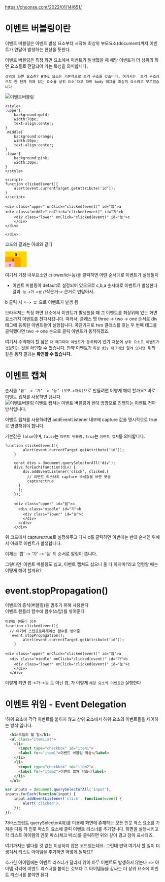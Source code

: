 https://choonse.com/2022/01/14/651/

# 이벤트 버블링이란
이벤트 버블링은 이벤트 발생 요소부터 시작해 최상위 부모요소(document)까지 이벤트가 연달아 발생하는 현상을 뜻한다.

이벤트 버블링은 특정 화면 요소에서 이벤트가 발생했을 때 해당 이벤트가 더 상위의 화면 요소들로 전달되어 가는 특성을 의미합니다.
```  
상위의 화면 요소란? HTML 요소는 기본적으로 트리 구조를 갖습니다. 여기서는 `트리 구조상으로 한 단계 위에 있는 요소를 상위 요소`라고 하며 body 태그를 최상위 요소라고 부르겠습니다.
```

![이벤트버블링](/images/event-bubble.png)

    <style>
    .upper{
        background:gold;
        width:70px;
        text-align:center;
    } 
    .middle{
        background:orange;
        width:50px;
        text-align:center;
    }
    .lower{
        background:pink;
        width:30px;
    }
    </style>

    <script>
    function clicked(event){
        alert(event.currentTarget.getAttribute('id'));
    }
    </script>

    <div class="upper" onClick="clicked(event)" id="쌉">a
    <div class="middle" onClick="clicked(event)" id="가">b
        <div class="lower" onClick="clicked(event)" id="능">c
        </div>
    </div>
    
    </div>
코드의 결과는 아래와 같다
<style>
  .upper{
    background:gold;
    width:70px;
    text-align:center;
  } 
  .middle{
    background:orange;
    width:50px;
    text-align:center;
  }
  .lower{
    background:pink;
    width:30px;
  }
</style>

<script>
  function clicked(event){
    alert(event.currentTarget.getAttribute('id'));
  }
</script>

<div class="upper" onClick="clicked(event)" id="쌉">a
  <div class="middle" onClick="clicked(event)" id="가">b
    <div class="lower" onClick="clicked(event)" id="능">c
    </div>
  </div>
  
</div>  
 
여기서 가장 내부요소인 c(lower/id=능)을 클릭하면 어떤 순서대로 이벤트가 실행될까

* 이벤트 버블링이 default로 설정되어 있으므로 c,b,a 순서대로 이벤트가 발생한다  
결과: `능->가->쌉` //작은거-> 큰거로 연달아서..  

b 클릭 시 `가-> 쌉 `으로 이벤트가 발생 됨

브라우저는 특정 화면 요소에서 이벤트가 발생했을 때 그 이벤트를 최상위에 있는 화면 요소까지 이벤트를 전파시킵니다. 따라서, 클래스 명 three -> two -> one 순서로 div 태그에 등록된 이벤트들이 실행됩니다. 마찬가지로 two 클래스를 갖는 두 번째 태그를 클릭했다면 two -> one 순으로 클릭 이벤트가 동작하겠죠.  

여기서 주의해야 할 점은 `각 태그마다 이벤트가 등록`되어 있기 때문에 `상위 요소로 이벤트가 전달`되는 것을 확인할 수 있습니다. 만약 이벤트가 `특정 div 태그에만 달려 있다면 `위와 같은 동작 결과는 **확인할 수 없습니다.**

# 이벤트 캡쳐
순서를 `‘쌉’ -> ‘가’ -> ‘능’ (부모->자식)`으로 만들려면 어떻게 해야 할까요? 바로 이벤트 캡쳐를 사용하면 됩니다.    
![이벤트버블링](/images/event-bubble.png)
이벤트 캡쳐는 이벤트 버블링과 반대 방향으로 진행되는 이벤트 전파 방식입니다.

이벤트 캡쳐를 사용하려면 addEventListener 내부에 capture 값을 명시적으로 true로 변경해줘야 합니다.

기본값은 `false`이며, `false`는 `이벤트 버블링,` `true`는 `이벤트 캡쳐`를 의미합니다.
```JSX
function clicked(event){
        alert(event.currentTarget.getAttribute('id'));
    }

    const divs = document.querySelectorAll('div');
    divs.forEach(function(div) {
        div.addEventListener('click', clicked,{
          // 이벤트 리스너의 capture 속성값을 바꾼 모습
          capture:true
      }
      );
    });  

    <div class="upper" id="쌉">a
      <div class="middle" id="가">b
        <div class="lower" id="능">c
        </div>
      </div>
    </div>
```

위 코드에서 capture:true로 설정해주고 다시 c를 클릭하면 이번에는 반대 순서인 위에서 아래로 이벤트가 발생합니다.

이제는 ‘쌉’ -> ‘가’ -> ‘능’ 의 순서로 알림이 뜹니다.

그렇다면 ‘이벤트 버블링도 싫고, 이벤트 캡쳐도 싫으니 둘 다 하지마!’라고 명령할 때는 어떻게 해야 할까요?

# event.stopPropagation()

이벤트의 증식(버블링)을 멈추기 위해 사용한다  
이벤트 핸들러 함수에 함수(스탑)를 넣어준다
```JSX
이벤트 핸들러 함수
function clicked(event){
  // 여기에 스탑프로파게이션 함수를 넣어줌
   event.stopPropagation();
        alert(event.currentTarget.getAttribute('id'));
    }

<div class="upper" onClick="clicked(event)" id="쌉">a
  <div class="middle" onClick="clicked(event)" id="가">b
    <div class="lower" onClick="clicked(event)" id="능">c
    </div>
  </div>
```
이렇게 되면 쌉->가->능 도 아닌 쌉, 가 이렇게 `해당 요소의 이벤트만` 실행한다

# 이벤트 위임 - Event Delegation

‘하위 요소에 각각 이벤트를 붙이지 않고 상위 요소에서 하위 요소의 이벤트들을 제어하는 방식’입니다.

```html
  <h1>오늘의 할 일</h1>
  <ul class="itemList">
    <li>
      <input type="checkbox" id="item1">
      <label for="item1">이벤트 버블링 학습</label>
    </li>
    <li>
      <input type="checkbox" id="item2">
      <label for="item2">이벤트 캡쳐 학습</label>
    </li>
  </ul>
```
```javascript
var inputs = document.querySelectorAll('input');
inputs.forEach(function(input) {
	input.addEventListener('click', function(event) {
		alert('clicked');
	});
});
```

자바스크립트 querySelectorAll()를 이용해 화면에 존재하는 모든 인풋 박스 요소를 가져온 다음 각 인풋 박스의 요소에 클릭 이벤트 리스너를 추가합니다. 화면을 실행시키고 각 리스트 아이템의 인풋 박스(체크 박스)를 클릭하면 위와 같이 경고 창이 표시되죠.

여기까지는 별다를 것 없는 이상하지 않은 코드였는데요. 그런데 만약 여기서 할 일이 더 생겨서 리스트 아이템을 추가하면 어떻게 될까요?

추가한 아이템에는 이벤트 리스너가 달리지 않아 아무 이벤트도 발생하지 않는다
=> 아이템 각각에 이벤트 리스너를 붙이는 것보다 그 아이템들을 감싸는 더 상위 요소에 이벤트 리스너를 붙이면 된다